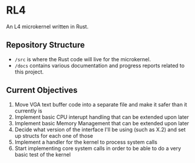 # RL4
An L4 microkernel written in Rust.

## Repository Structure
- `/src` is where the Rust code will live for the microkernel.
- `/docs` contains various documentation and progress reports related to this project.

## Current Objectives
1. Move VGA text buffer code into a separate file and make it safer than it currently is
1. Implement basic CPU interupt handling that can be extended upon later
1. Implement basic Memory Management that can be extended upon later
1. Decide what version of the interface I'll be using (such as X.2) and set up structs for each one of those
1. Implement a handler for the kernel to process system calls
1. Start implementing core system calls in order to be able to do a very basic test of the kernel
